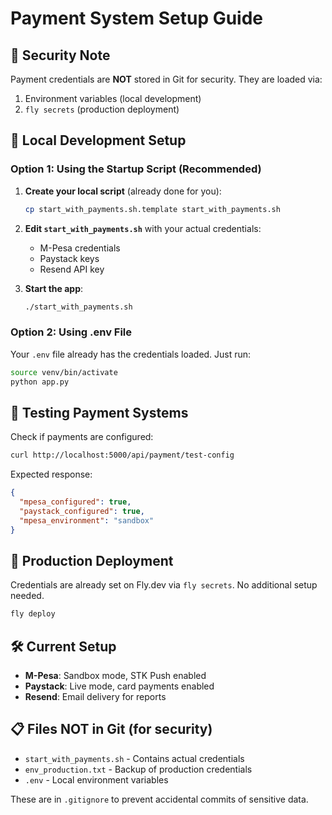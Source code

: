 # Payment System Setup Guide

## 🔐 Security Note

Payment credentials are **NOT** stored in Git for security. They are loaded via:
1. Environment variables (local development)
2. `fly secrets` (production deployment)

## 🚀 Local Development Setup

### Option 1: Using the Startup Script (Recommended)

1. **Create your local script** (already done for you):
   ```bash
   cp start_with_payments.sh.template start_with_payments.sh
   ```

2. **Edit `start_with_payments.sh`** with your actual credentials:
   - M-Pesa credentials
   - Paystack keys
   - Resend API key

3. **Start the app**:
   ```bash
   ./start_with_payments.sh
   ```

### Option 2: Using .env File

Your `.env` file already has the credentials loaded. Just run:
```bash
source venv/bin/activate
python app.py
```

## 📱 Testing Payment Systems

Check if payments are configured:
```bash
curl http://localhost:5000/api/payment/test-config
```

Expected response:
```json
{
  "mpesa_configured": true,
  "paystack_configured": true,
  "mpesa_environment": "sandbox"
}
```

## 🚀 Production Deployment

Credentials are already set on Fly.dev via `fly secrets`. No additional setup needed.

```bash
fly deploy
```

## 🛠️ Current Setup

- **M-Pesa**: Sandbox mode, STK Push enabled
- **Paystack**: Live mode, card payments enabled
- **Resend**: Email delivery for reports

## 📋 Files NOT in Git (for security)

- `start_with_payments.sh` - Contains actual credentials
- `env_production.txt` - Backup of production credentials
- `.env` - Local environment variables

These are in `.gitignore` to prevent accidental commits of sensitive data.

